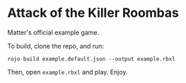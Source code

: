 # Attack of the Killer Roombas
Matter's official example game.

To build, clone the repo, and run:

`rojo build example.default.json --output example.rbxl`

Then, open `example.rbxl` and play. Enjoy.